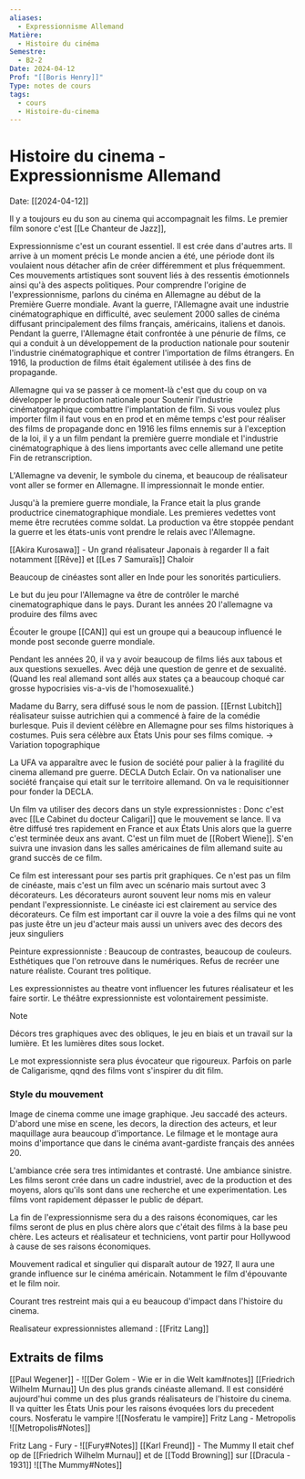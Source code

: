 ```yaml
---
aliases:
  - Expressionnisme Allemand
Matière:
  - Histoire du cinéma
Semestre:
  - B2-2
Date: 2024-04-12
Prof: "[[Boris Henry]]"
Type: notes de cours
tags:
  - cours
  - Histoire-du-cinema
---
```

# Histoire du cinema - Expressionnisme Allemand
Date: [[2024-04-12]] 

Il y a toujours eu du son au cinema qui accompagnait les films. Le premier film sonore c'est [[Le Chanteur de Jazz]], 

Expressionnisme c'est un courant essentiel. Il est crée dans d'autres arts. Il arrive à un moment précis 
Le monde ancien a été, une période dont ils voulaient nous détacher afin de créer différemment et plus fréquemment. Ces mouvements artistiques sont souvent liés à des ressentis émotionnels ainsi qu'à des aspects politiques. Pour comprendre l'origine de l'expressionnisme, parlons du cinéma en Allemagne au début de la Première Guerre mondiale. Avant la guerre, l'Allemagne avait une industrie cinématographique en difficulté, avec seulement 2000 salles de cinéma diffusant principalement des films français, américains, italiens et danois. Pendant la guerre, l'Allemagne était confrontée à une pénurie de films, ce qui a conduit à un développement de la production nationale pour soutenir l'industrie cinématographique et contrer l'importation de films étrangers. En 1916, la production de films était également utilisée à des fins de propagande.

Allemagne qui va se passer à ce moment-là c'est que du coup on va développer le production nationale pour  Soutenir l'industrie cinématographique combattre l'implantation de film. Si vous voulez plus importer film il faut vous en en prod et en même temps c'est pour réaliser des films de propagande donc en 1916 les films ennemis  sur à l'exception de la loi, il y a un film pendant la première guerre mondiale et l'industrie cinématographique à des liens importants avec celle allemand une petite 
Fin de retranscription.

L'Allemagne va devenir, le symbole du cinema, et beaucoup de réalisateur vont aller se former en Allemagne. 
Il impressionnait le monde entier. 

Jusqu'à la premiere guerre mondiale, la France etait la plus grande productrice cinematographique mondiale. Les premieres vedettes vont meme être recrutées comme soldat. La production va être stoppée pendant la guerre et les états-unis vont prendre le relais avec l'Allemagne. 

[[Akira Kurosawa]] - Un grand réalisateur Japonais à regarder
Il a fait notamment [[Rêve]] et [[Les 7 Samuraïs]]
Chaloir 

Beaucoup de cinéastes sont aller en Inde pour les sonorités particuliers. 

Le but du jeu pour l'Allemagne va être de contrôler le marché cinematographique dans le pays. 
Durant les années 20 l'allemagne va produire des films avec 

Écouter le groupe [[CAN]] qui est un groupe qui a beaucoup influencé le monde post seconde guerre mondiale. 

Pendant les années 20, il va y avoir beaucoup de films liés aux tabous et aux questions sexuelles. Avec déjà une question de genre et de sexualité. (Quand les real allemand sont allés aux states ça a beaucoup choqué car grosse hypocrisies vis-a-vis de l'homosexualité.)

Madame du Barry, sera diffusé sous le nom de passion. [[Ernst Lubitch]] réalisateur suisse autrichien qui a commencé à faire de la comédie burlesque. Puis il devient célèbre en Allemagne pour ses films historiques à costumes. Puis sera célèbre aux États Unis pour ses films comique. → Variation topographique 

La UFA va apparaître avec le fusion de société pour palier à la fragilité du cinema allemand pre guerre. 
DECLA Dutch Eclair. On va nationaliser une société française qui etait sur le territoire allemand. On va le requisitionner pour fonder la DECLA. 

Un film va utiliser des decors dans un style expressionnistes : Donc c'est avec [[Le Cabinet du docteur Caligari]] que le mouvement se lance. Il va être diffusé tres rapidement en France et aux États Unis alors que la guerre c'est terminée deux ans avant. C'est un film muet de [[Robert Wiene]]. S'en suivra une invasion dans les salles américaines de film allemand suite au grand succès de ce film. 

Ce film est interessant pour ses partis prit graphiques. Ce n'est pas un film de cinéaste, mais c'est un film avec un scénario mais surtout avec 3 décorateurs. Les décorateurs auront souvent leur noms mis en valeur pendant l'expressionniste. 
Le cinéaste ici est clairement au service des décorateurs. Ce film est important car il ouvre la voie a des films qui ne vont pas juste être un jeu d'acteur mais aussi un univers avec des decors des jeux singuliers 

Peinture expressionniste : Beaucoup de contrastes, beaucoup de couleurs. Esthétiques que l'on retrouve dans le numériques. Refus de recréer une nature réaliste. 
Courant tres politique. 

Les expressionnistes au theatre vont influencer les futures réalisateur et les faire sortir. 
Le théâtre expressionniste est volontairement pessimiste. 

>[!note] 
>Décors tres graphiques avec des obliques, le jeu en biais et un travail sur la lumière.
>Et les lumières dites sous locket.
>

Le mot expressionniste sera plus évocateur que rigoureux. 
Parfois on parle de Caligarisme, qqnd des films vont s'inspirer du dit film. 

### Style du mouvement 
Image de cinema comme une image graphique. 
Jeu saccadé des acteurs. 
D'abord une mise en scene, les decors, la direction des acteurs, et leur maquillage aura beaucoup d'importance. Le filmage et le montage aura moins d'importance que dans le cinéma avant-gardiste français des années 20. 

L'ambiance crée sera tres intimidantes et contrasté. Une ambiance sinistre. 
Les films seront crée dans un cadre industriel, avec de la production et des moyens, alors qu'ils sont dans une recherche et une experimentation. 
Les films vont rapidement dépasser le public de départ. 

La fin de l'expressionnisme sera du a des raisons économiques, car les films seront de plus en plus chère alors que c'était des films à la base peu chère. Les acteurs et réalisateur et techniciens, vont partir pour Hollywood à cause de ses raisons économiques. 

Mouvement radical et singulier qui disparaît autour de 1927, Il aura une grande influence sur le cinéma américain. Notamment le film d'épouvante et le film noir. 

Courant tres restreint mais qui a eu beaucoup d'impact dans l'histoire du cinema. 

Realisateur expressionnistes allemand : 
[[Fritz Lang]]

## Extraits de films 
 [[Paul Wegener]] - ![[Der Golem - Wie er in die Welt kam#notes]] 
 [[Friedrich Wilhelm Murnau]] 
 Un des plus grands cinéaste allemand. Il est considéré aujourd'hui comme un des plus grands réalisateurs de l'histoire du cinema. Il va quitter les États Unis pour les raisons évoquées lors du precedent cours. 
Nosferatu le vampire ![[Nosferatu le vampire]] 
Fritz Lang - Metropolis 
![[Metropolis#Notes]]

Fritz Lang - Fury - ![[Fury#Notes]] 
[[Karl Freund]] - The Mummy 
Il etait chef op de [[Friedrich Wilhelm Murnau]]  et de [[Todd Browning]] sur [[Dracula - 1931]] 
![[The Mummy#Notes]]

